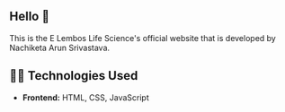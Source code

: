 <h2>Hello 👋</h2>
<p>This is the E Lembos Life Science's official website that is developed by Nachiketa Arun Srivastava.</p>


<h2>🧑‍💻 Technologies Used</h2>
<ul>
    <li><b>Frontend:</b> HTML, CSS, JavaScript</li>
</ul>
